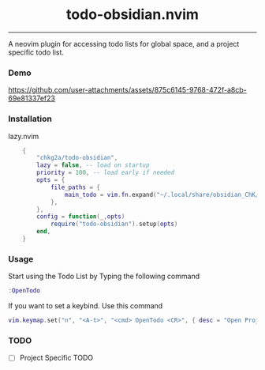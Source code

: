 <h1 align="center">todo-obsidian.nvim</h1>
<hr>

A neovim plugin for accessing todo lists for global space, and a project specific todo list.

### Demo

https://github.com/user-attachments/assets/875c6145-9768-472f-a8cb-69e81337ef23

### Installation

lazy.nvim
```lua
	{
		"chkg2a/todo-obsidian",
		lazy = false, -- load on startup
		priority = 100, -- load early if needed
		opts = {
			file_paths = {
				main_todo = vim.fn.expand("~/.local/share/obsidian_ChK/journaling/todos/TODO.md"),
			},
		},
		config = function(_,opts)
			require("todo-obsidian").setup(opts)
		end,
	}
```

### Usage

Start using the Todo List by Typing the following command

```lua
:OpenTodo
```


If you want to set a keybind. Use this command
```lua
vim.keymap.set("n", "<A-t>", "<cmd> OpenTodo <CR>", { desc = "Open Project Todo"})

```

### TODO

- [ ] Project Specific TODO
